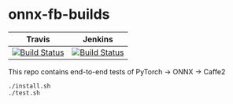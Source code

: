 onnx-fb-builds
========

| Travis | Jenkins |
|--------|---------|
| [![Build Status](https://travis-ci.org/bddppq/onnx-fb-universe.svg?branch=master)](https://travis-ci.org/bddppq/onnx-fb-universe) | [![Build Status](https://ci.pytorch.org/jenkins/buildStatus/icon?job=onnx-fb-universe-master)](https://ci.pytorch.org/jenkins/job/onnx-fb-universe-master/) |

This repo contains end-to-end tests of PyTorch -> ONNX -> Caffe2

```shell
./install.sh
./test.sh
```
